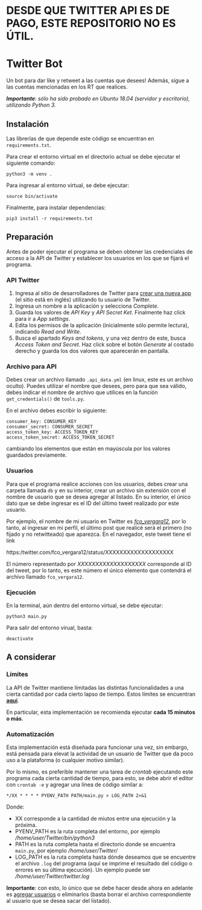 # DESDE QUE TWITTER API ES DE PAGO, ESTE REPOSITORIO NO ES ÚTIL.

# Twitter Bot
Un bot para dar like y retweet a las cuentas que desees! Además, sigue a las cuentas mencionadas en los RT que realices.

***Importante**: sólo ha sido probado en Ubuntu 18.04 (servidor y escritorio), utilizando Python 3.*

## Instalación
Las librerías de que depende este código se encuentran en `requirements.txt`. 

Para crear el entorno virtual en el directorio actual se debe ejecutar el siguiente comando:

    python3 -m venv .
    
Para ingresar al entorno virtual, se debe ejecutar:

    source bin/activate

Finalmente, para instalar dependencias:

    pip3 install -r requirements.txt

## Preparación
Antes de poder ejecutar el programa se deben obtener las credenciales de acceso a la API de Twitter y establecer los usuarios en los que se fijará el programa.

### API Twitter
1. Ingresa al sitio de desarrolladores de Twitter para [crear una nueva app](https://developer.twitter.com/en/portal/apps/new) (el sitio está en inglés) utilizando tu usuario de Twitter.
2. Ingresa un nombre a la aplicación y selecciona _Complete_. 
3. Guarda los valores de _API Key_ y _API Secret Ket_. Finalmente haz click para ir a _App settings_.
4. Edita los permisos de la aplicación (inicialmente sólo permite lectura), indicando _Read and Write_.
5. Busca el apartado _Keys and tokens_, y una vez dentro de este, busca _Access Token and Secret_. Haz click sobre el botón _Generate_ al costado derecho y guarda los dos valores que aparecerán en pantalla.

### Archivo para API
Debes crear un archivo llamado `.api_data.yml` (en linux, este es un archivo oculto). Puedes utilizar el nombre que desees, pero para que sea válido, debes indicar el nombre de archivo que utilices en la función `get_credentials()` de `tools.py`.

En el archivo debes escribir lo siguiente:

    consumer_key: CONSUMER_KEY
    consumer_secret: CONSUMER_SECRET
    access_token_key: ACCESS_TOKEN_KEY
    access_token_secret: ACCESS_TOKEN_SECRET

cambiando los elementos que están en mayúscula por los valores guardados previamente.

### Usuarios
Para que el programa realice acciones con los usuarios, debes crear una carpeta llamada `db` y en su interior, crear un archivo sin extensión con el nombre de usuario que se desea agregar al listado. En su interior, el único dato que se debe ingresar es el ID del último tweet realizado por este usuario.

Por ejemplo, el nombre de mi usuario en Twitter es [*fco_vergara12*](https://twitter.com/fco_vergara12), por lo tanto, al ingresar en mi perfil, el último post que realicé será el primero (no fijado y no retwitteado) que aparezca. En el navegador, este tweet tiene el link

https&#58;/twitter.com/fco_vergara12/status/XXXXXXXXXXXXXXXXXXX

El número representado por _XXXXXXXXXXXXXXXXXXX_ corresponde al ID del tweet, por lo tanto, es este número el único elemento que contendrá el archivo llamado `fco_vergara12`.

### Ejecución
En la terminal, aún dentro del entorno virtual, se debe ejecutar:

    python3 main.py

Para salir del entorno virual, basta:

    deactivate


## A considerar

### Límites
La API de Twitter mantiene limitadas las distintas funcionalidades a una cierta cantidad por cada cierto lapso de tiempo. Estos límites se encuentran [**aquí**](https://developer.twitter.com/en/docs/twitter-api/v1/rate-limits).

En particular, esta implementación se recomienda ejecutar **cada 15 minutos o más**.

### Automatización
Esta implementación está diseñada para funcionar una vez, sin embargo, está pensada para elevat la actividad de un usuario de Twitter que da poco uso a la plataforma (o cualquier motivo similar).

Por lo mismo, es preferible mantener una tarea de _crontab_ ejecutando este programa cada cierta cantidad de tiempo, para esto, se debe abrir el editor con `crontab -e` y agregar una línea de código similar a:

    */XX * * * * PYENV_PATH PATH/main.py > LOG_PATH 2>&1

Donde: 

- XX corresponde a la cantidad de miutos entre una ejecución y la próxima.
- PYENV_PATH es la ruta completa del entorno, por ejemplo */home/user/Twitter/bin/python3*
- PATH es la ruta completa hasta el directorio donde se encuentra `main.py`, por ejemplo */home/user/Twitter/*
- LOG_PATH es la ruta completa hasta dónde deseamos que se encuentre el archivo `.log` del programa (aquí se imprime el resultado del código o errores en su última ejecución). Un ejemplo puede ser */home/user/Twitter/twitter.log*

**Importante**: con esto, lo único que se debe hacer desde ahora en adelante es [agregar usuarios](#Usuarios) o eliminarlos (basta borrar el archivo correspondiente al usuario que se desea sacar del listado).